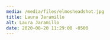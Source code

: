 ```yaml
---
media: /media/files/elmosheadshot.jpg
title: Laura Jaramillo
alt: Laura Jaramillo
date: 2020-08-20 11:29:00 -0500
---
```

